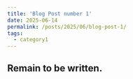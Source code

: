 ```yaml
---
title: 'Blog Post number 1'
date: 2025-06-14
permalink: /posts/2025/06/blog-post-1/
tags:
  - category1
---
```


Remain to be written.
------